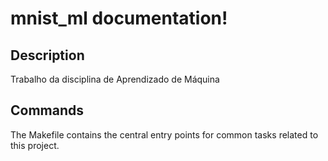 # mnist_ml documentation!

## Description

Trabalho da disciplina de Aprendizado de Máquina

## Commands

The Makefile contains the central entry points for common tasks related to this project.

